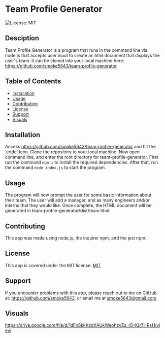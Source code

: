 # Team Profile Generator

  ![License: MIT](https://img.shields.io/badge/License-MIT-yellow.svg)

  ## Desciption
  Team Profile Generator is a program that runs in the command line via node.js that accepts user input to create an html document that displays the user's team. It can be cloned into your local machine here: https://github.com/smoke5643/team-profile-generator

  ## Table of Contents
  * [Installation](#installation)
  * [Usage](#usage)
  * [Contributing](#contributing)
  * [License](#license)
  * [Support](#support)
  * [Visuals](#visuals)
  
  ## Installation
  Access https://github.com/smoke5643/team-profile-generator and hit the 'code' icon. Clone the repository to your local machine. Now open command line, and enter the root directory for team-profile-generator. First run the command `npm i` to install the required dependencies. After that, run the command `node index.js` to start the program.

  ## Usage
  The program will now prompt the user for some basic information about their team. The user will add a manager, and as many engineers and/or interns that they would like. Once complete, the HTML document will be generated in team-profile-generator/dist/team.html.

  ## Contributing
  This app was made using node.js, the inquirer npm, and the jest npm.

  ## License
  This app is covered under the MIT license: [MIT](https://opensource.org/licenses/MIT)

  ## Support
  If you encounter problems with this app, please reach out to me on GitHub at: https://github.com/smoke5643, or email me at smoke5643@gmail.com.

  ## Visuals

  https://drive.google.com/file/d/1dFxSkkKzdXAUkWeohzvZa_rD4Qr7HRsH/view
